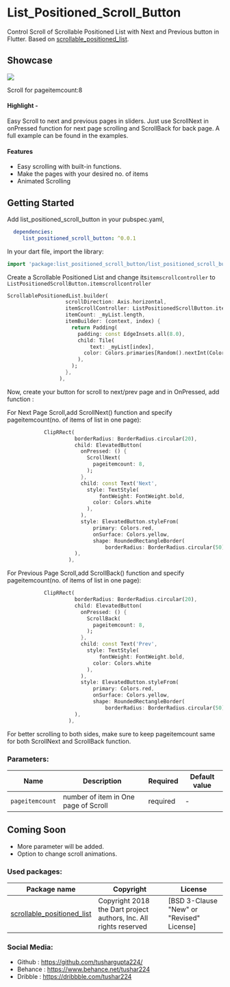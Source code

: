 # List_Positioned_Scroll_Button

Control Scroll of Scrollable Positioned List with Next and Previous button in Flutter. Based on [scrollable_positioned_list](https://pub.dev/packages/scrollable_positioned_list).

## Showcase

<img src ="https://github.com/tushargupta224/List_Positioned_Scroll_Button/blob/main/flutter_list_positioned_scroll_button.gif">

Scroll for pageitemcount:8


#### Highlight - 

Easy Scroll to next and previous pages in sliders.
Just use ScrollNext in onPressed function for next page scrolling and ScrollBack for back page.
A full example can be found in the examples.

#### Features
* Easy scrolling with built-in functions.
* Make the pages with your desired no. of items
* Animated Scrolling

## Getting Started

Add list_positioned_scroll_button in your pubspec.yaml,

```yaml
  dependencies:
     list_positioned_scroll_button: ^0.0.1
 ```

In your dart file, import the library:

 ```Dart
import 'package:list_positioned_scroll_button/list_positioned_scroll_button.dart';
 ``` 

Create a Scrollable Positioned List and change its```itemscrollcontroller```  to
```ListPositionedScrollButton.itemscrollcontroller```
 ```Dart
ScrollablePositionedList.builder(
                    scrollDirection: Axis.horizontal,
                    itemScrollController: ListPositionedScrollButton.itemscrollcontroller,
                    itemCount: _myList.length,
                    itemBuilder: (context, index) {
                      return Padding(
                        padding: const EdgeInsets.all(8.0),
                        child: Tile(
                            text: _myList[index],
                          color: Colors.primaries[Random().nextInt(Colors.primaries.length)],
                        ),
                      );
                    },
                  ),
 ``` 

Now, create your button for scroll to next/prev page and in OnPressed, add function :

For Next Page Scroll,add ScrollNext() function and specify pageitemcount(no. of items of list in 
one page):
```Dart
            ClipRRect(
                      borderRadius: BorderRadius.circular(20),
                      child: ElevatedButton(
                        onPressed: () {
                          ScrollNext(
                            pageitemcount: 8,
                          );
                        },
                        child: const Text('Next',
                          style: TextStyle(
                              fontWeight: FontWeight.bold,
                            color: Colors.white
                          ),
                        ),
                        style: ElevatedButton.styleFrom(
                            primary: Colors.red,
                            onSurface: Colors.yellow,
                            shape: RoundedRectangleBorder(
                                borderRadius: BorderRadius.circular(50))),
                      ),
                    ),
 ```
For Previous Page Scroll,add ScrollBack() function and specify pageitemcount(no. of items of list in
one page):
```Dart
            ClipRRect(
                      borderRadius: BorderRadius.circular(20),
                      child: ElevatedButton(
                        onPressed: () {
                          ScrollBack(
                            pageitemcount: 8,
                          );
                        },
                        child: const Text('Prev',
                          style: TextStyle(
                              fontWeight: FontWeight.bold,
                            color: Colors.white
                          ),
                        ),
                        style: ElevatedButton.styleFrom(
                            primary: Colors.red,
                            onSurface: Colors.yellow,
                            shape: RoundedRectangleBorder(
                                borderRadius: BorderRadius.circular(50))),
                      ),
                    ),
 ```

For better scrolling to both sides, make sure to keep pageitemcount same for both ScrollNext and
ScrollBack function.

### Parameters:
| Name | Description | Required | Default value |
|----|----|----|----|
|`pageitemcount`| number of item in One page of Scroll  | required | - |


## Coming Soon

* More parameter will be added.
* Option to change scroll animations.

### Used packages:
| Package name | Copyright | License |
|----|----|----|
|[scrollable_positioned_list](https://pub.dev/packages/scrollable_positioned_list) | Copyright 2018 the Dart project authors, Inc. All rights reserved | [BSD 3-Clause "New" or "Revised" License] |

### Social Media:
- Github : https://github.com/tushargupta224/
- Behance : https://www.behance.net/tushar224
- Dribble : https://dribbble.com/tushar224